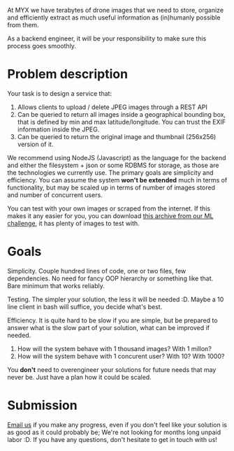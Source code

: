 At MYX we have terabytes of drone images that we need to store, organize and
efficiently extract as much useful information as (in)humanly possible from them. 

As a backend engineer, it will be your responsibility to make sure this process
goes smoothly.


# Problem description
Your task is to design a service that:
  1) Allows clients to upload / delete JPEG images through a REST API
  2) Can be queried to return all images inside a geographical bounding box, that is defined by min
     and max latitude/longitude. You can trust the EXIF information inside the JPEG.
  3) Can be queried to return the original image and thumbnail (256x256) version of it.

We recommend using NodeJS (Javascript) as the language for the backend and
either the filesystem + json or some RDBMS for storage, as those are the
technologies we currently use. The primary goals are simplicity and
efficiency. You can assume the system **won't be extended** much in terms of
functionality, but may be scaled up in terms of number of images stored and
number of concurrent users.

You can test with your own images or scraped from the internet. If this makes it
any easier for you, you can download [this archive from our ML
challenge](https://docs.myxrobotics.com/BIM-classification-small-dataset.zip),
it has plenty of images to test with.


# Goals
Simplicity. Couple hundred lines of code, one or two files, few dependencies. No
need for fancy OOP hierarchy or something like that. Bare minimum that works
reliably.

Testing. The simpler your solution, the less it will be needed :D. Maybe a 10
line client in bash will suffice, you decide what's best.

Efficiency. It is quite hard to be slow if you are simple, but be prepared to
answer what is the slow part of your solution, what can be improved if needed.
  1) How will the system behave with 1 thousand images? With 1 millon?
  2) How will the system behave with 1 concurent user? With 10? With 1000?

You **don't** need to overengineer your solutions for future needs that may
never be. Just have a plan how it could be scaled.



# Submission
[Email us](mailto:stanislav.nikolov@myxrobotics.com) if you make any progress, even
if you don't feel like your solution is as good as it could probably be; We're not
looking for months long unpaid labor :D.
If you have any questions, don't hesitate to get in touch with us!